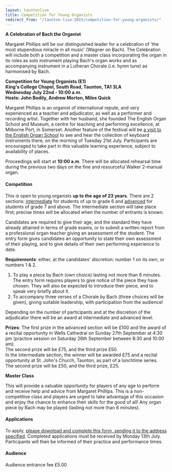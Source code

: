 ```yaml
---
layout: tauntonlive
title: Competition for Young Organists
redirect_from: "/taunton-live-2015/competition-for-young-organists/"
---
```


<p><strong>A Celebration of Bach the Organist</strong></p>
<p>Margaret Phillips will be our distinguished leader for a celebration of 'the most stupendous miracle in all music' (Wagner on Bach). The Celebration will include both a competition and a master class incorporating the organ in its roles as solo instrument playing Bach's organ works and as accompanying instrument in a Lutheran Chorale (i.e. hymn tune) as harmonised by Bach.</p>
<p><strong>Competition for Young Organists (E1)<br />
King's College Chapel, South Road, Taunton, TA1 3LA<br />
Wednesday July 22nd - 10:00 a.m.<br />
Hosts: John Bodily, Andrew Morton, Miles Quick</strong></p>
<p>Margaret Phillips is an organist of international repute, and very experienced as a teacher and adjudicator, as well as a performer and recording artist. Together with her husband, she founded The English Organ School and Museum, a centre for teaching and performing excellence, at Milborne Port, in Somerset. Another feature of the festival will be <a href="{{ '/taunton-live-2015/english-organ-school-and-museum-visit/' | prepend: site.github.url }}">a visit to the English Organ School</a> to see and hear the collection of keyboard instruments there, on the morning of Tuesday 21st July. Participants are encouraged to take part in this valuable learning experience, subject to availability of places. </p>
<p>Proceedings will start at <strong>10:00 a.m</strong>. There will be allocated rehearsal time during the previous two days on the fine and resourceful Walker 2-manual organ.</p>
<h4>Competition</h4>
<p>This is open to young organists <strong>up to the age of 23 years</strong>. There are 2 sections: <u>intermediate</u> for students of up to grade 6 and <u>advanced</u> for students of grade 7 and above. The intermediate section will take place first; precise times will be allocated when the number of entrants is known.</p>
<p>Candidates are required to give their age, and the standard they have already attained in terms of grade exams, or to submit a written report from a professional organ teacher giving an assessment of the student. The entry form gives candidates an opportunity to state their own assessment of their playing, and to give details of their own performing experience to date.</p>
<p><strong>Requirements</strong>: either, at the candidates' discretion: number 1 on its own, or numbers 1 &#038; 2.</p>
<ol>
<li>To play a piece by Bach (own choice) lasting not more than 6 minutes. The entry form requires players to give notice of the piece they have chosen. They will also be expected to introduce their piece, and to speak very briefly about it.</li>
<li>To accompany three verses of a Chorale by Bach (three choices will be given), giving suitable leadership, with participation from the audience!</li>
</ol>
<p>Depending on the number of participants and at the discretion of the adjudicator there will be an award at intermediate and advanced level.</p>
<p><strong>Prizes</strong>: The first prize in the advanced section will be £100 and the award of a recital opportunity in Wells Cathedral on Sunday 27th September at 4:30 pm (practice session on Saturday 26th September between 8:30 and 10:00 am).<br />
The second prize will be £75, and the third prize £50.<br />
In the intermediate section, the winner will be awarded £75 and a recital opportunity at St. John's Church, Taunton, as part of a lunchtime series. The second prize will be £50, and the third prize, £25. </p>
<p><strong>Master Class</strong></p>
<p>This will provide a valuable opportunity for players of any age to perform and receive help and advice from Margaret Phillips. This is a non-competitive class and players are urged to take advantage of this occasion and enjoy the chance to enhance their skills for the good of all! Any organ piece by Bach may be played (lasting not more than 6 minutes).</p>
<h4>Applications</h4>
<p>To apply, <a href="{{ '/wp-content/uploads/2015/05/Competition-for-Young-Organists-Application-Form1.pdf' | prepend: site.github.url }}" onclick="_gaq.push(['_trackEvent','download','http://www.tauntonfestival.org.uk/wp-content/uploads/2015/05/Competition-for-Young-Organists-Application-Form1.pdf']);" >please download and complete this form, sending it to the address specified</a>. Completed applications must be received by Monday 13th July. Participants will then be informed of their practice and performance times.</p>
<h4>Audience</h4>
<p>Audience entrance fee £5.00 </p>
